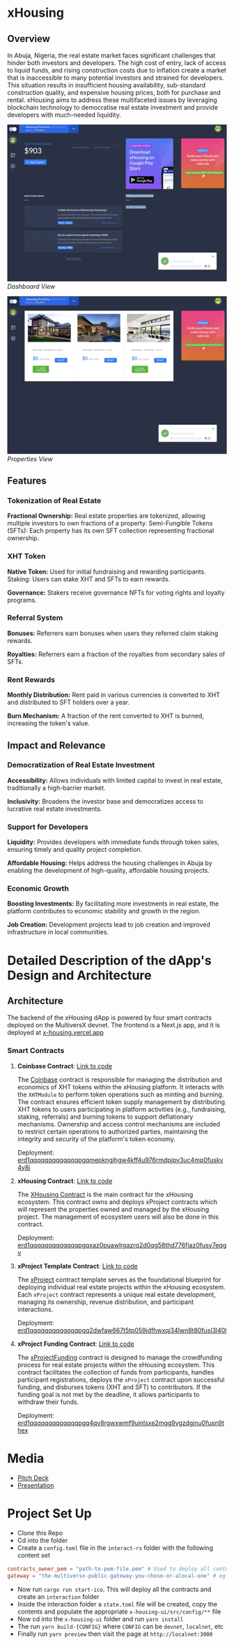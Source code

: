 # xHousing

## Overview

In Abuja, Nigeria, the real estate market faces significant challenges that hinder both investors and developers. The high cost of entry, lack of access to liquid funds, and rising construction costs due to inflation create a market that is inaccessible to many potential investors and strained for developers. This situation results in insufficient housing availability, sub-standard construction quality, and expensive housing prices, both for purchase and rental. xHousing aims to address these multifaceted issues by leveraging blockchain technology to democratise real estate investment and provide developers with much-needed liquidity.

![Dashboard View](dashboard.png)
_Dashboard View_

![Properties View](properties.png)
_Properties View_

## Features

### Tokenization of Real Estate

**Fractional Ownership:** Real estate properties are tokenized, allowing multiple investors to own fractions of a property.
Semi-Fungible Tokens (SFTs): Each property has its own SFT collection representing fractional ownership.

### XHT Token

**Native Token:** Used for initial fundraising and rewarding participants.
Staking: Users can stake XHT and SFTs to earn rewards.

**Governance:** Stakers receive governance NFTs for voting rights and loyalty programs.

### Referral System

**Bonuses:** Referrers earn bonuses when users they referred claim staking rewards.

**Royalties:** Referrers earn a fraction of the royalties from secondary sales of SFTs.

### Rent Rewards

**Monthly Distribution:** Rent paid in various currencies is converted to XHT and distributed to SFT holders over a year.

**Burn Mechanism:** A fraction of the rent converted to XHT is burned, increasing the token's value.

## Impact and Relevance

### Democratization of Real Estate Investment

**Accessibility:** Allows individuals with limited capital to invest in real estate, traditionally a high-barrier market.

**Inclusivity:** Broadens the investor base and democratizes access to lucrative real estate investments.

### Support for Developers

**Liquidity:** Provides developers with immediate funds through token sales, ensuring timely and quality project completion.

**Affordable Housing:** Helps address the housing challenges in Abuja by enabling the development of high-quality, affordable housing projects.

### Economic Growth

**Boosting Investments:** By facilitating more investments in real estate, the platform contributes to economic stability and growth in the region.

**Job Creation:** Development projects lead to job creation and improved infrastructure in local communities.

# Detailed Description of the dApp's Design and Architecture

## Architecture

The backend of the xHousing dApp is powered by four smart contracts deployed on the MultiversX devnet. The frontend is a Next.js app, and it is deployed at [x-housing.vercel.app](https://x-housing.vercel.app)

### Smart Contracts

1.  **Coinbase Contract**: [Link to code](./contracts/coinbase)

    The [Coinbase](./contracts/coinbase) contract is responsible for managing the distribution and economics of XHT tokens
    within the xHousing platform. It interacts with the `XHTModule` to perform token operations
    such as minting and burning. The contract ensures efficient token supply management by
    distributing XHT tokens to users participating in platform activities (e.g., fundraising,
    staking, referrals) and burning tokens to support deflationary mechanisms. Ownership and
    access control mechanisms are included to restrict certain operations to authorized parties,
    maintaining the integrity and security of the platform's token economy.

    Deployment: [erd1qqqqqqqqqqqqqpgqmepkngjhgw4kff4u976rmdpjpv3uc4mp0fuskv4y8j](https://devnet-explorer.multiversx.com/accounts/erd1qqqqqqqqqqqqqpgqmepkngjhgw4kff4u976rmdpjpv3uc4mp0fuskv4y8j)

2.  **xHousing Contract**: [Link to code](./contracts/x-housing)

    The [XHousing Contract](./contracts/x-housing) is the main contract for the xHousing ecosystem.
    This contract owns and deploys xProject contracts which will represent the properties owned and managed by the xHousing project.
    The management of ecosystem users will also be done in this contract.

    Deployment: [erd1qqqqqqqqqqqqqpgqxaz0puawlrgazrq2d0qg58thd776fjaz0fusy7eqgv](https://devnet-explorer.multiversx.com/accounts/erd1qqqqqqqqqqqqqpgqxaz0puawlrgazrq2d0qg58thd776fjaz0fusy7eqgv)

3.  **xProject Template Contract**: [Link to code](./contracts/x-project)

    The [xProject](./contracts/x-project) contract template serves as the foundational blueprint for deploying
    individual real estate projects within the xHousing ecosystem.
    Each `xProject` contract represents a unique real estate development,
    managing its ownership, revenue distribution, and participant interactions.

    Deployment: [erd1qqqqqqqqqqqqqpgq2dwfaw667t5tp059jdfhwxqj34lwn8t80fusl3l40l](https://devnet-explorer.multiversx.com/accounts/erd1qqqqqqqqqqqqqpgq2dwfaw667t5tp059jdfhwxqj34lwn8t80fusl3l40l)

4.  **xProject Funding Contract**: [Link to code](./contracts/x-project-funding)

    The [xProjectFunding](./contracts/x-project-funding) contract is designed to manage the crowdfunding process for real estate projects
    within the xHousing ecosystem. This contract facilitates the collection of funds from participants, handles
    participant registrations, deploys the `xProject` contract upon successful funding, and disburses tokens (XHT and SFT)
    to contributors. If the funding goal is not met by the deadline, it allows participants to withdraw their funds.

    Deployment: [erd1qqqqqqqqqqqqqpgq4qv8rgwxwmf9ujnlsxe2mgg9vgzdgjnu0fusn9thex](https://devnet-explorer.multiversx.com/accounts/erd1qqqqqqqqqqqqqpgq4qv8rgwxwmf9ujnlsxe2mgg9vgzdgjnu0fusn9thex)

# Media

-   [Pitch Deck](Pitch.key)
-   [Presentation](https://youtu.be/-h8h9u_LK2c)

# Project Set Up

-   Clone this Repo
-   Cd into the folder
-   Create a `config.toml` file in the `interact-rs` folder with the following content set

```toml
contracts_owner_pem = "path-to-pem-file.pem" # Used to deploy all contracts
gateway = "the-multiversx-public-gateway-you-chose-or-alocal-one" # eg "https://devnet-gateway.multiversx.com"
```

-   Now run `cargo run start-ico`. This will deploy all the contracts and create an `interaction` folder
-   Inside the interaction folder a `state.toml` file will be created, copy the contents and populate the appropriate `x-housing-ui/src/config/**` file
-   Now cd into the `x-housing-ui` folder and run `yarn install`
-   The run `yarn build-{CONFIG}` where `CONFIG` can be `devnet`, `localnet`, etc
-   Finally run `yarn preview` then visit the page at `http://localnet:3000`

